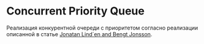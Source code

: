 # Concurrent Priority Queue

Реализация конкурентной очереди с приоритетом согласно реализации описанной в статье [Jonatan Lind´en and Bengt Jonsson](https://link.springer.com/chapter/10.1007/978-3-319-03850-6_15).

